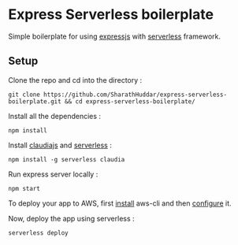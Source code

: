 Express Serverless boilerplate
===================

Simple boilerplate for using [expressjs](http://expressjs.com/) with [serverless](https://serverless.com/) framework.

Setup
-----

 Clone the repo and cd into the directory :
	 

    git clone https://github.com/SharathHuddar/express-serverless-boilerplate.git && cd express-serverless-boilerplate/



Install all the dependencies :

    npm install

Install [claudiajs](https://claudiajs.com/) and [serverless](https://www.npmjs.com/package/serverless) :

    npm install -g serverless claudia

Run express server locally :

    npm start

To deploy your app to AWS, first [install](http://docs.aws.amazon.com/cli/latest/userguide/installing.html) aws-cli and then [configure](http://docs.aws.amazon.com/cli/latest/userguide/cli-chap-getting-started.html) it.

Now, deploy the app using serverless :

    serverless deploy

